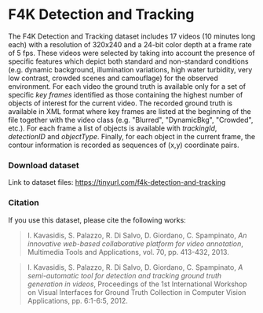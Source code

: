# F4K Detection and Tracking

The F4K Detection and Tracking dataset includes 17 videos (10 minutes long each) with a resolution of 320x240 and a 24-bit color depth at a frame rate of 5 fps. These videos were selected by taking into account the presence of specific features which depict both standard and non-standard conditions (e.g. dynamic background, illumination variations, high water turbidity, very low contrast, crowded scenes and camouflage) for the observed environment. For each video the ground truth is available only for a set of specific _key frames_ identified as those containing the highest number of objects of interest for the current video. The recorded ground truth is available in XML format where key frames are listed at the beginning of the file together with the video class (e.g. "Blurred", "DynamicBkg", "Crowded", etc.). For each frame a list of objects is available with _trackingId_, _detectionID_ and _objectType_. Finally, for each object in the current frame, the contour information is recorded as sequences of (x,y) coordinate pairs.

### Download dataset

Link to dataset files: https://tinyurl.com/f4k-detection-and-tracking

### Citation

If you use this dataset, please cite the following works:

> I. Kavasidis, S. Palazzo, R. Di Salvo, D. Giordano, C. Spampinato, _An innovative web-based collaborative platform for video annotation_, Multimedia Tools and Applications, vol. 70, pp. 413-432, 2013.

> I. Kavasidis, S. Palazzo, R. Di Salvo, D. Giordano, C. Spampinato, _A semi-automatic tool for detection and tracking ground truth generation in videos_, Proceedings of the 1st International Workshop on Visual Interfaces for Ground Truth Collection in Computer Vision Applications, pp. 6:1-6:5, 2012.
